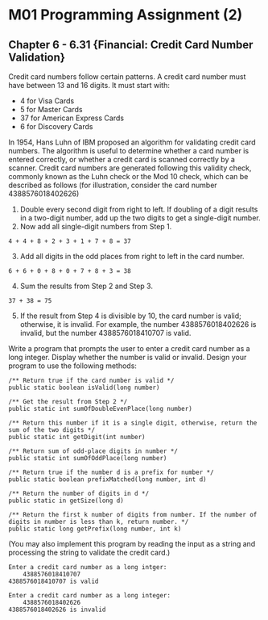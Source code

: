 # M01 Programming Assignment (2)
## Chapter 6 - 6.31 {Financial: Credit Card Number Validation}
Credit card numbers follow certain patterns. A credit card number must have between 13 and 16 digits. It must start with:

- 4 for Visa Cards
- 5 for Master Cards
- 37 for American Express Cards
- 6 for Discovery Cards

In 1954, Hans Luhn of IBM proposed an algorithm for validating credit card numbers. The algorithm is useful to determine whether a card number is entered correctly, or whether a credit card is scanned correctly by a scanner. Credit card numbers are generated following this validity check, commonly known as the Luhn check or the Mod 10 check, which can be described as follows (for illustration, consider the card number 4388576018402626)
1. Double every second digit from right to left. If doubling of a digit results in a two-digit number, add up the two digits to get a single-digit number.
2. Now add all single-digit numbers from Step 1.
```
4 + 4 + 8 + 2 + 3 + 1 + 7 + 8 = 37
```
3. Add all digits in the odd places from right to left in the card number.
```
6 + 6 + 0 + 8 + 0 + 7 + 8 + 3 = 38
```
4. Sum the results from Step 2 and Step 3.
```
37 + 38 = 75
```
5. If the result from Step 4 is divisible by 10, the card number is valid; otherwise, it is invalid. For example, the number 4388576018402626 is invalid, but the number 4388576018410707 is valid.

Write a program that prompts the user to enter a credit card number as a long integer. Display whether the number is valid or invalid. Design your program to use the following methods:
```
/** Return true if the card number is valid */
public static boolean isValid(long number)

/** Get the result from Step 2 */
public static int sumOfDoubleEvenPlace(long number)

/** Return this number if it is a single digit, otherwise, return the sum of the two digits */
public static int getDigit(int number)

/** Return sum of odd-place digits in number */
public static int sumOfOddPlace(long number)

/** Return true if the number d is a prefix for number */
public static boolean prefixMatched(long number, int d)

/** Return the number of digits in d */
public static in getSize(long d)

/** Return the first k number of digits from number. If the number of digits in number is less than k, return number. */
public static long getPrefix(long number, int k)
```
(You may also implement this program by reading the input as a string and processing the string to validate the credit card.)
```
Enter a credit card number as a long intger:
    4388576018410707
4388576018410707 is valid
```
```
Enter a credit card number as a long integer:
    4388576018402626
4388576018402626 is invalid
```



